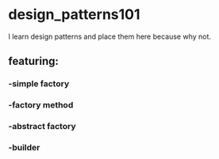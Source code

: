 # design_patterns101
I learn design patterns and place them here because why not.

## featuring:
### -simple factory
### -factory method
### -abstract factory
### -builder